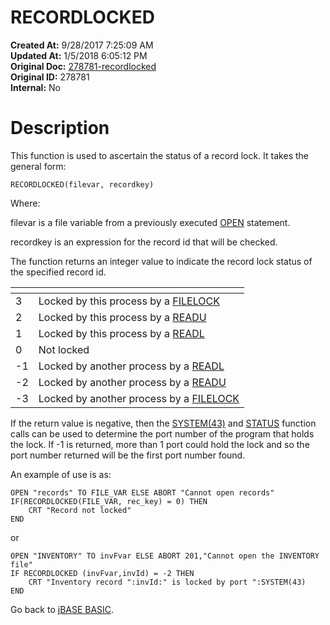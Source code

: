 # RECORDLOCKED

**Created At:** 9/28/2017 7:25:09 AM  
**Updated At:** 1/5/2018 6:05:12 PM  
**Original Doc:** [278781-recordlocked](https://docs.jbase.com/36868-jbase-basic/278781-recordlocked)  
**Original ID:** 278781  
**Internal:** No  


# Description

This function is used to ascertain the status of a record lock. It takes the general form:

```
RECORDLOCKED(filevar, recordkey)
```

Where:

filevar is a file variable from a previously executed [OPEN](./../open) statement.

recordkey is an expression for the record id that will be checked.

The function returns an integer value to indicate the record lock status of the specified record id.


| <!----> | <!----> |
| --- | --- |
| 3<br> | Locked by this process by a [FILELOCK](./../filelock)<br> |
| 2<br> | Locked by this process by a [READU](./../readu)<br> |
| 1<br> | Locked by this process by a [READL](./../readl)<br> |
| 0<br> | Not locked<br> |
| -1<br> | Locked by another process by a [READL](./../readl)<br> |
| -2<br> | Locked by another process by a [READU](./../readu)<br> |
| -3<br> | Locked by another process by a [FILELOCK](./../filelock)<br> |


If the return value is negative, then the [SYSTEM(43)](./../system-functions) and [STATUS](./../status-function) function calls can be used to determine the port number of the program that holds the lock. If -1 is returned, more than 1 port could hold the lock and so the port number returned will be the first port number found.

An example of use is as:

```
OPEN "records" TO FILE_VAR ELSE ABORT "Cannot open records"
IF(RECORDLOCKED(FILE_VAR, rec_key) = 0) THEN
    CRT "Record not locked"
END
```

or

```
OPEN "INVENTORY" TO invFvar ELSE ABORT 201,"Cannot open the INVENTORY file"
IF RECORDLOCKED (invFvar,invId) = -2 THEN
    CRT "Inventory record ":invId:" is locked by port ":SYSTEM(43)
END
```



Go back to [jBASE BASIC](./../jbase-basic-programmers-reference-guide).
